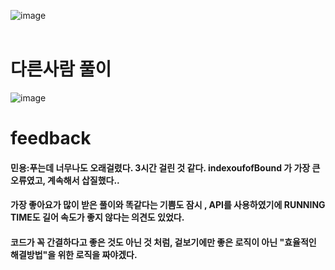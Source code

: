 
![image](https://user-images.githubusercontent.com/104501394/231117737-c85c8701-9853-4ffb-a510-1d952e8d23bd.png)
<br><br>


# 다른사람 풀이
![image](https://user-images.githubusercontent.com/104501394/231117361-df25e3d0-df61-4222-ae92-97b2bebafdc3.png)

# feedback
#### 민용:푸는데 너무나도 오래걸렸다. 3시간 걸린 것 같다. indexoufofBound 가 가장 큰 오류였고, 계속해서 삽질했다..
#### 가장 좋아요가 많이 받은 풀이와 똑같다는 기쁨도 잠시 , API를 사용하였기에 RUNNING TIME도 길어 속도가 좋지 않다는 의견도 있었다.
#### 코드가 꼭 간결하다고 좋은 것도 아닌 것 처럼, 겉보기에만 좋은 로직이 아닌 "효율적인 해결방법"을 위한 로직을 짜야겠다. 
